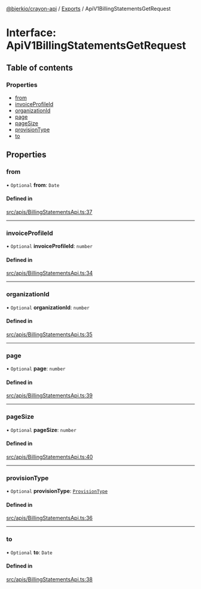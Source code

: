 [@bjerkio/crayon-api](../README.md) / [Exports](../modules.md) / ApiV1BillingStatementsGetRequest

# Interface: ApiV1BillingStatementsGetRequest

## Table of contents

### Properties

- [from](ApiV1BillingStatementsGetRequest.md#from)
- [invoiceProfileId](ApiV1BillingStatementsGetRequest.md#invoiceprofileid)
- [organizationId](ApiV1BillingStatementsGetRequest.md#organizationid)
- [page](ApiV1BillingStatementsGetRequest.md#page)
- [pageSize](ApiV1BillingStatementsGetRequest.md#pagesize)
- [provisionType](ApiV1BillingStatementsGetRequest.md#provisiontype)
- [to](ApiV1BillingStatementsGetRequest.md#to)

## Properties

### from

• `Optional` **from**: `Date`

#### Defined in

[src/apis/BillingStatementsApi.ts:37](https://github.com/bjerkio/crayon-api-js/blob/22cd66d/src/apis/BillingStatementsApi.ts#L37)

___

### invoiceProfileId

• `Optional` **invoiceProfileId**: `number`

#### Defined in

[src/apis/BillingStatementsApi.ts:34](https://github.com/bjerkio/crayon-api-js/blob/22cd66d/src/apis/BillingStatementsApi.ts#L34)

___

### organizationId

• `Optional` **organizationId**: `number`

#### Defined in

[src/apis/BillingStatementsApi.ts:35](https://github.com/bjerkio/crayon-api-js/blob/22cd66d/src/apis/BillingStatementsApi.ts#L35)

___

### page

• `Optional` **page**: `number`

#### Defined in

[src/apis/BillingStatementsApi.ts:39](https://github.com/bjerkio/crayon-api-js/blob/22cd66d/src/apis/BillingStatementsApi.ts#L39)

___

### pageSize

• `Optional` **pageSize**: `number`

#### Defined in

[src/apis/BillingStatementsApi.ts:40](https://github.com/bjerkio/crayon-api-js/blob/22cd66d/src/apis/BillingStatementsApi.ts#L40)

___

### provisionType

• `Optional` **provisionType**: [`ProvisionType`](../enums/ProvisionType.md)

#### Defined in

[src/apis/BillingStatementsApi.ts:36](https://github.com/bjerkio/crayon-api-js/blob/22cd66d/src/apis/BillingStatementsApi.ts#L36)

___

### to

• `Optional` **to**: `Date`

#### Defined in

[src/apis/BillingStatementsApi.ts:38](https://github.com/bjerkio/crayon-api-js/blob/22cd66d/src/apis/BillingStatementsApi.ts#L38)
